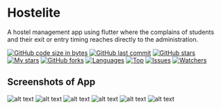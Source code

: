 # Hostelite
A hostel management app using flutter where the complains of students and their exit or entry timing reaches directly to the administration.

[![GitHub code size in bytes](https://img.shields.io/github/languages/code-size/hackslash-nitp/Hostelite?logo=github&style=for-the-badge)](https://github.com/Sushobhit-Kumar-Singh/) 
[![GitHub last commit](https://img.shields.io/github/last-commit/hackslash-nitp/Hostelite?style=for-the-badge&logo=git)](https://github.com/Sushobhit-Kumar-Singh/) 
[![GitHub stars](https://img.shields.io/github/stars/hackslash-nitp/Hostelite?style=for-the-badge)](https://github.com/Sushobhit-Kumar-Singh/Hostellite//stargazers) 
[![My stars](https://img.shields.io/github/stars/Sushobhit-Kumar-Singh?affiliations=OWNER%2CCOLLABORATOR&style=for-the-badge&label=My%20stars)](https://github.com/hackslash-nitjsr/Hostelite/stargazers) 
[![GitHub forks](https://img.shields.io/github/forks/hackslash-nitp/Hostelite?style=for-the-badge&logo=git)](https://github.com/Sushobhit-Kumar-Singh/Hostellite/network)
[![Languages](https://img.shields.io/github/languages/count/hackslash-nitp/Hostelite?style=for-the-badge)](https://github.com/Sushobhit-Kumar-Singh/Hostellite)
[![Top](https://img.shields.io/github/languages/top/hackslash-nitp/Hostelite?style=for-the-badge&label=Top%20Languages)](https://github.com/Sushobhit-Kumar-Singh/Hostellite)
[![Issues](https://img.shields.io/github/issues/hackslash-nitp/Hostelite?style=for-the-badge&label=Issues)](https://github.com/Sushobhit-Kumar-Singh/Hostellite)
[![Watchers](	https://img.shields.io/github/watchers/hackslash-nitp/Hostelite?label=Watch&style=for-the-badge)](https://github.com/Sushobhit-Kumar-Singh/Hostellite/) 

## Screenshots of App
 
![alt text](https://i.ibb.co/wQp2Zmq/hostelite-7.jpg)
![alt text](https://i.ibb.co/7Gcrpb5/hostelite-6.jpg)
![alt text](https://i.ibb.co/WsHLRh6/hostelite-5.jpg)
![alt text](https://i.ibb.co/BnYHthQ/hostelite-4.jpg)
![alt text](https://i.ibb.co/rdrHPzr/hostelite-1.jpg)
![alt text](https://i.ibb.co/zxKkbBD/hostelite-3.jpg)














